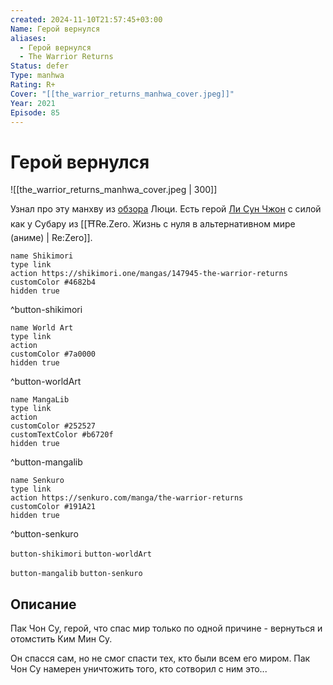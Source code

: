```yaml
---
created: 2024-11-10T21:57:45+03:00
Name: Герой вернулся
aliases:
  - Герой вернулся
  - The Warrior Returns
Status: defer
Type: manhwa
Rating: R+
Cover: "[[the_warrior_returns_manhwa_cover.jpeg]]"
Year: 2021
Episode: 85
---
```


# Герой вернулся

![[the_warrior_returns_manhwa_cover.jpeg | 300]]

Узнал про эту манхву из [обзора](https://youtu.be/pLnJ62c4zNA?si=1U9FUotEgT0F3frS) Люци. Есть герой [Ли Сун Чжон](https://shikimori.one/characters/228776-seongjun-lee) с силой как у Субару из [[⛩️Re.Zero. Жизнь с нуля в альтернативном мире (аниме) | Re:Zero]].

```button
name Shikimori
type link
action https://shikimori.one/mangas/147945-the-warrior-returns
customColor #4682b4
hidden true
```
^button-shikimori

```button
name World Art
type link
action 
customColor #7a0000
hidden true
```
^button-worldArt

```button
name MangaLib
type link
action 
customColor #252527
customTextColor #b6720f
hidden true
```
^button-mangalib

```button
name Senkuro
type link
action https://senkuro.com/manga/the-warrior-returns
customColor #191A21
hidden true
```
^button-senkuro



`button-shikimori` `button-worldArt`

`button-mangalib` `button-senkuro`

## Описание

Пак Чон Су, герой, что спас мир только по одной причине - вернуться и отомстить Ким Мин Су.

Он спасся сам, но не смог спасти тех, кто были всем его миром. Пак Чон Су намерен уничтожить того, кто сотворил с ним это...
